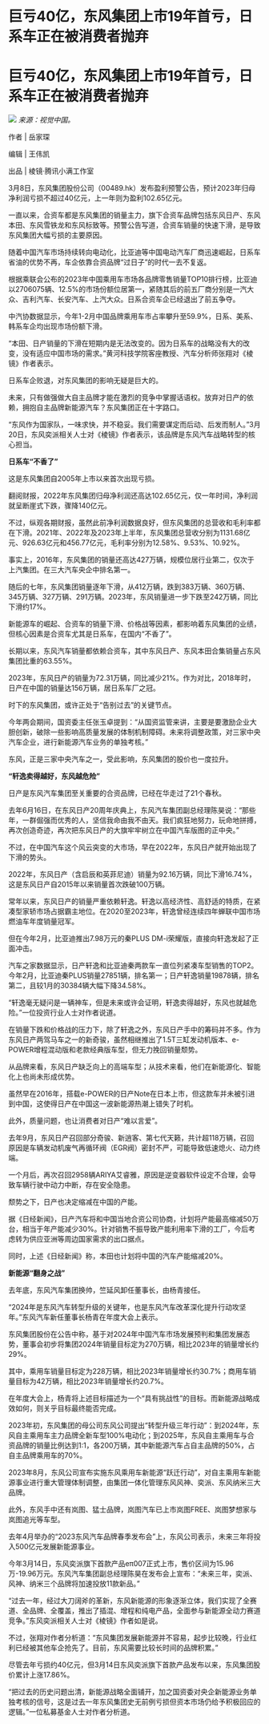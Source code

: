 # 巨亏40亿，东风集团上市19年首亏，日系车正在被消费者抛弃

# 巨亏40亿，东风集团上市19年首亏，日系车正在被消费者抛弃

![](https://inews.gtimg.com/news_bt/Oiqb7qZRscPupR8yDJIUrZdZcGlVAOOJvOxhEy2w7oCmEAA/1000)
_来源：视觉中国。_

作者 | 岳家琛 

编辑 | 王伟凯

出品 | 棱镜·腾讯小满工作室 

3月8日，东风集团股份公司（00489.hk）发布盈利预警公告，预计2023年归母净利润亏损不超过40亿元，上一年则为盈利102.65亿元。

一直以来，合资车都是东风集团的销量主力，旗下合资车品牌包括东风日产、东风本田、东风雪铁龙和东风标致等。预警公告写道，合资车销量的快速下滑，是导致东风集团大幅亏损的主要原因。

随着中国汽车市场持续转向电动化，比亚迪等中国电动汽车厂商迅速崛起，日系车省油的优势不再，车企依靠合资品牌“过日子”的时代一去不复返。

根据乘联会公布的2023年中国乘用车市场各品牌零售销量TOP10排行榜，比亚迪以2706075辆、12.5%的市场份额位居第一，紧随其后的前五厂商分别是一汽大众、吉利汽车、长安汽车、上汽大众。日系合资车企已经退出了前五争夺。

中汽协数据显示，今年1-2月中国品牌乘用车市占率攀升至59.9%，日系、美系、韩系车企均出现市场份额下滑。

“本田、日产销量的下滑在短期内是无法改变的。因为日系车的战略没有大的改变，没有适应中国市场的需求。”黄河科技学院客座教授、汽车分析师张翔对《棱镜》作者表示。

日系车企败退，对东风集团的影响无疑是巨大的。

未来，只有做强做大自主品牌才能在激烈的竞争中掌握话语权。放弃对日产的依赖，拥抱自主品牌新能源汽车？东风集团正在十字路口。

“东风作为国家队，一味求快，并不稳妥。我们需要谋定而后动、后发而制人。”3月20日，东风奕派相关人士对《棱镜》作者表示，该品牌是东风汽车战略转型的核心担当。

**日系车“不香了”**

这是东风集团自2005年上市以来首次出现亏损。

翻阅财报，2022年东风集团归母净利润还高达102.65亿元，仅一年时间，净利润就呈断崖式下跌，骤降140亿元。

不过，纵观各期财报，虽然此前净利润数据良好，但东风集团的总营收和毛利率都在下滑。2021年、2022年及2023年上半年，东风集团总营收分别为1131.68亿元、926.63亿元和456.77亿元，毛利率分别为12.58%、9.53%、10.92%。

事实上，2016年，东风集团的销量还高达427万辆，规模位居行业第二，仅次于上汽集团。在三大汽车央企中排名第一。

随后的七年，东风集团销量逐年下滑，从412万辆，跌到383万辆、360万辆、345万辆、327万辆、291万辆。2023年，东风销量进一步下跌至242万辆，同比下滑约17%。

新能源车的崛起、合资车的销量下滑、价格战等因素，都影响着东风集团的业绩，但核心因素是合资车尤其是日系车，在国内“不香了”。

长期以来，东风汽车销量都依赖合资车，其中东风日产、东风本田合集销量占东风集团比重的63.55%。

2023年，东风日产的销量为72.31万辆，同比减少21%。作为对比，2018年时，日产在中国的销量达156万辆，居日系车厂之冠。

时下的东风集团，或许正处于“告别过去”的关键节点。

今年两会期间，国资委主任张玉卓提到：“从国资监管来讲，主要是要激励企业大胆创新，破除一些影响高质量发展的体制机制障碍。未来将调整政策，对三家中央汽车企业，进行新能源汽车业务的单独考核。”

东风，正是三家中央汽车之一，受此影响，东风集团的股价也一度拉升。

**“轩逸卖得越好，东风越危险”**

日产是东风汽车集团至关重要的合资品牌，已经在华走过了21个春秋。

去年6月16日，在东风日产20周年庆典上，东风汽车集团副总经理陈昊说：“那些年，一群倔强而优秀的人，坚信我命由我不由天。我们疯狂地努力，玩命地拼搏，再次创造奇迹，再次把东风日产的大旗牢牢树立在中国汽车版图的正中央。”

不过，在中国汽车这个风云突变的大市场，早在2022年，东风日产就开始出现了下滑的势头。

2022年，东风日产（含启辰和英菲尼迪）销量为92.16万辆，同比下滑16.74%，这是东风日产自2015年以来销量首次跌破100万辆。

常年以来，东风日产的销量严重依赖轩逸。轩逸以高经济性、高舒适的特质，在紧凑型家轿市场占据霸主地位。在2020至2023年，轩逸曾经连续四年蝉联中国市场燃油车年度销量冠军。

但在今年2月，比亚迪推出7.98万元的秦PLUS DM-i荣耀版，直接向轩逸发起了正面冲击。

汽车之家数据显示，日产轩逸和比亚迪秦两款车一直位列紧凑车型销售的TOP2。今年2月，比亚迪秦PLUS销量27851辆，排名第一；日产轩逸销量19878辆，排名第二，且较1月的30384辆大幅下降34.58%。

“轩逸毫无疑问是一辆神车，但是未来或许会证明，轩逸卖得越好，东风也就越危险。”一位投资行业人士对作者说道。

在销量下跌和价格战的压力下，除了轩逸之外，东风日产手中的筹码并不多。作为东风日产两驾马车之一的新奇骏，虽然相继推出了1.5T三缸发动机版本、e-POWER增程混动版和老款经典版车型，但无力挽回销量颓势。

从品牌来看，东风日产缺乏向上的高端车型；从技术来看，他们在新能源化、智能化上也尚未形成优势。

虽然早在2016年，搭载e-POWER的日产Note在日本上市，但这款车并未被引进到中国，这使得日产在中国这一波新能源热潮上错失了时机。

此外，质量问题，也让消费者对日产“难以言爱”。

去年9月，东风日产召回部分奇骏、新逍客、第七代天籁，共计超118万辆，召回原因是车辆发动机废气再循环阀（EGR阀）密封不严，可能导致低速熄火、动力终端。

一个月后，再次召回2958辆ARIYA艾睿雅，原因是逆变器软件设定不合理，会导致车辆行驶中动力中断，存在安全隐患。

颓势之下，日产也决定缩减在中国的产能。

据《日经新闻》，日产汽车将和中国当地合资公司协商，计划将产能最高缩减50万台，相当于年产能减少30%。针对销售不振导致产能利用率下滑的工厂，今后考虑转为供应亚洲等周边国家需求的出口据点。

同时，上述《日经新闻》称，本田也计划将中国的汽车产能缩减20%。

**新能源“翻身之战”**

去年底，东风汽车集团换帅，竺延风卸任董事长，由杨青接任。

“2024年是东风汽车转型升级的关键年，也是东风汽车改革深化提升行动攻坚年。”东风汽车新任董事长杨青在年度大会上表示。

东风集团股份在公告中称，基于对2024年中国汽车市场发展预判和集团发展态势，董事会初步将集团2024年销量目标定为270万辆，相比2023年的销量增长约29%。

其中，乘用车销量目标定为228万辆，相比2023年销量增长约30.7%；商用车销量目标为42万辆，相比2023年销量增长约20.7%。

在年度大会上，杨青将上述目标描述为一个“具有挑战性”的目标。而新能源战略成效如何，则关乎目标最终能否完成。

2023年初，东风集团的母公司东风公司提出“转型升级三年行动”：到2024年，东风自主乘用车主力品牌全新车型100%电动化；到2025年，东风自主乘用车与合资品牌的销量比例达到1:1，各200万辆，其中新能源汽车占自主品牌的50%，占自主品牌乘用车的70%。

2023年8月，东风公司宣布实施东风乘用车新能源“跃迁行动”，对自主乘用车新能源事业进行重大管理体制调整，由集团一体化管理东风风神、奕派、东风纳米三大品牌。

此外，东风手中还有岚图、猛士品牌，岚图汽车已上市岚图FREE、岚图梦想家与岚图追光等车型。

去年4月举办的“2023东风汽车品牌春季发布会”上，东风公司表示，未来三年将投入500亿元发展新能源事业。

今年3月14日，东风奕派旗下首款产品eπ007正式上市，售价区间为15.96万-19.96万元。东风汽车集团副总经理陈昊在发布会上宣布：“未来三年，奕派、风神、纳米三个品牌将加速投放11款新品。”

“过去一年，经过大刀阔斧的革新，东风新能源的形象逐渐立体，我们实现了全赛道、全品牌、全覆盖，推出了插混、增程和纯电产品，全面参与新能源全动力赛道竞争。”东风奕派相关人士对《棱镜》作者如是说。

不过，张翔对作者分析道：“东风集团发展新能源并不容易，起步比较晚，行业红利已经被其他车企抢先了。目前，东风需要比较长时间的品牌积累。”

尽管去年亏损约40亿元，但3月14日东风奕派旗下首款产品发布以来，东风集团股价累计上涨17.86%。

“把过去的历史问题出清，新能源战略全面铺开，加之国资委对央企新能源业务单独考核的信号，这是过去一年东风集团史无前例亏损但资本市场仍给予积极回应的逻辑。”一位私募基金人士对作者分析道。

